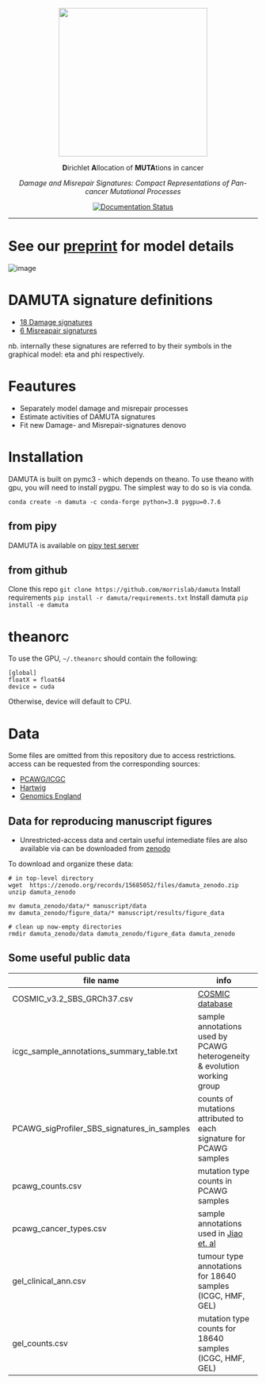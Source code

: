 
<div align="center">

<p align="center"><img src="https://github.com/user-attachments/assets/4373ce68-13ee-4f8d-a1d9-229c4be8942a" width=300px /></p>

**D**irichlet **A**llocation of **MUTA**tions in cancer 

*Damage and Misrepair Signatures: Compact Representations of Pan-cancer Mutational Processes*

[![Documentation Status](https://readthedocs.org/projects/damuta/badge/?version=latest)](https://damuta.readthedocs.io/en/latest/?badge=latest) 

</div>

---

# See our [preprint](https://www.biorxiv.org/content/10.1101/2025.05.29.656360v1) for model details

![image](https://user-images.githubusercontent.com/23587234/140100948-98f10395-2bdb-4cf5-ac8b-fd66396d8d7f.png)

# DAMUTA signature definitions

* [18 Damage signatures](https://raw.githubusercontent.com/morrislab/damuta/refs/heads/main/manuscript/results/damage_sigs.csv)
* [6 Misreapair signatures](https://raw.githubusercontent.com/morrislab/damuta/refs/heads/main/manuscript/results/misreapair_sigs.csv)

nb. internally these signatures are referred to by their symbols in the graphical model: eta and phi respectively.

# Feautures

* Separately model damage and misrepair processes
* Estimate activities of DAMUTA signatures
* Fit new Damage- and Misrepair-signatures denovo

# Installation

DAMUTA is built on pymc3 - which depends on theano. To use theano with gpu, you will need to install pygpu. The simplest way to do so is via conda.

`conda create -n damuta -c conda-forge python=3.8 pygpu=0.7.6`

## from pipy

DAMUTA is available on [pipy test server](https://test.pypi.org/project/damuta/)

## from github

Clone this repo `git clone https://github.com/morrislab/damuta`
Install requirements `pip install -r damuta/requirements.txt`
Install damuta `pip install -e damuta`


# theanorc

To use the GPU, `~/.theanorc` should contain the following:

```
[global]
floatX = float64
device = cuda
```

Otherwise, device will default to CPU. 


# Data

Some files are omitted from this repository due to access restrictions. access can be requested from the corresponding sources: 

* [PCAWG/ICGC](https://platform.icgc-argo.org/)
* [Hartwig](https://www.hartwigmedicalfoundation.nl)
* [Genomics England](https://www.genomicsengland.co.uk/)


## Data for reproducing manuscript figures

* Unrestricted-access data and certain useful intemediate files are also available via can be downloaded from [zenodo]()

To download and organize these data:

```
# in top-level directory
wget  https://zenodo.org/records/15685052/files/damuta_zenodo.zip
unzip damuta_zenodo

mv damuta_zenodo/data/* manuscript/data
mv damuta_zenodo/figure_data/* manuscript/results/figure_data

# clean up now-empty directories
rmdir damuta_zenodo/data damuta_zenodo/figure_data damuta_zenodo
```


## Some useful public data

file name | info |  source  
---       |  ---                 | --- 
COSMIC_v3.2_SBS_GRCh37.csv | [COSMIC database](https://cancer.sanger.ac.uk/signatures/downloads/)
icgc_sample_annotations_summary_table.txt | sample annotations used by PCAWG heterogeneity & evolution working group | [ICGC data portal](https://dcc.icgc.org/releases/PCAWG/evolution_and_heterogeneity)
PCAWG_sigProfiler_SBS_signatures_in_samples | counts of mutations attributed to each signature for PCAWG samples | [syn11738669.7](https://www.synapse.org/#!Synapse:syn11738669.7)
pcawg_counts.csv | mutation type counts in PCAWG samples | Derived from [syn7357330](https://www.synapse.org/#!Synapse:syn7357330)
pcawg_cancer_types.csv | sample annotations used in [Jiao et. al](https://doi.org/10.1038/s41467-019-13825-8) | modified from [z-scores file](https://github.com/ICGC-TCGA-PanCancer/TumorType-WGS/blob/master/pcawg_mutations_types.csv)
gel_clinical_ann.csv  | tumour type annotations for 18640 samples (ICGC, HMF, GEL)| Adapted from [Degasperi et. al](https://doi.org/10.1126/science.abl9283) table S6
gel_counts.csv  | mutation type counts for 18640 samples (ICGC, HMF, GEL) | Adapted from [Degasperi et. al](https://doi.org/10.1126/science.abl9283) table S7
